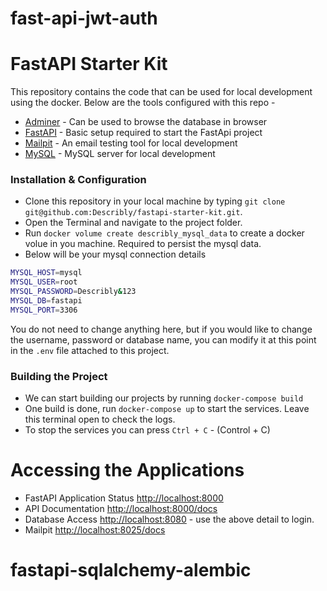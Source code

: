 # fast-api-jwt-auth
# FastAPI Starter Kit
This repository contains the code that can be used for local development using the docker. Below are the tools configured with this repo - 
- [Adminer](https://www.adminer.org/) - Can be used to browse the database in browser
- [FastAPI](https://fastapi.tiangolo.com/) - Basic setup required to start the FastApi project
- [Mailpit](https://github.com/axllent/mailpit) - An email testing tool for local development
- [MySQL](https://hub.docker.com/r/mysql/mysql-server/) - MySQL server for local development



### Installation & Configuration
- Clone this repository in your local machine by typing `git clone git@github.com:Describly/fastapi-starter-kit.git`. 
- Open the Terminal and navigate to the project folder.
- Run `docker volume create describly_mysql_data` to create a docker volue in you machine. Required to persist the mysql data.
- Below will be your mysql connection details
```bash
MYSQL_HOST=mysql
MYSQL_USER=root
MYSQL_PASSWORD=Describly&123
MYSQL_DB=fastapi
MYSQL_PORT=3306
```
You do not need to change anything here, but if you would like to change the username, password or database name, you can modify it at this point in the `.env` file attached to this project. 

### Building the Project
- We can start building our projects by running `docker-compose build`
- One build is done, run `docker-compose up` to start the services. Leave this terminal open to check the logs.
- To stop the services you can press `Ctrl + C` - (Control + C)


# Accessing the Applications
- FastAPI Application Status [http://localhost:8000](http://localhost:8000)
- API Documentation [http://localhost:8000/docs](http://localhost:8000/docs)
- Database Access [http://localhost:8080](http://localhost:8080) - use the above detail to login.
- Mailpit [http://localhost:8025/docs](http://localhost:8025)
# fastapi-sqlalchemy-alembic
